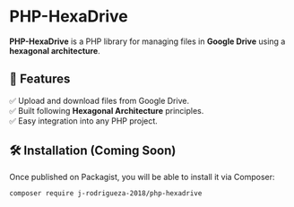 # PHP-HexaDrive

**PHP-HexaDrive** is a PHP library for managing files in **Google Drive** using a **hexagonal architecture**.

## 📌 Features
✅ Upload and download files from Google Drive.  
✅ Built following **Hexagonal Architecture** principles.  
✅ Easy integration into any PHP project.

## 🛠 Installation (Coming Soon)
Once published on Packagist, you will be able to install it via Composer:

```bash
composer require j-rodrigueza-2018/php-hexadrive